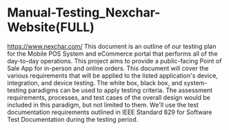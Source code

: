 # Manual-Testing_Nexchar-Website(FULL)
https://www.nexchar.com/
This document is an outline of our testing plan for the Mobile POS System and eCommerce portal that performs all of the day-to-day operations. This project aims to provide a public-facing Point of Sale App for in-person and online orders. This document will cover the various requirements that will be applied to the listed application's device, integration, and device testing. The white box, black box, and system-testing paradigms can be used to apply testing criteria. The assessment requirements, processes, and test cases of the overall design would be included in this paradigm, but not limited to them. We'll use the test documentation requirements outlined in IEEE Standard 829 for Software Test Documentation during the testing period.
 
